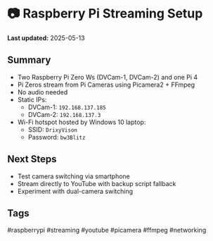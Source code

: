 # 📷 Raspberry Pi Streaming Setup
**Last updated:** 2025-05-13

## Summary
- Two Raspberry Pi Zero Ws (DVCam-1, DVCam-2) and one Pi 4
- Pi Zeros stream from Pi Cameras using Picamera2 + FFmpeg
- No audio needed
- Static IPs:
  - DVCam-1: `192.168.137.185`
  - DVCam-2: `192.168.137.3`
- Wi-Fi hotspot hosted by Windows 10 laptop:
  - SSID: `DrixyVison`
  - Password: `bw3Blitz`

## Next Steps
- Test camera switching via smartphone
- Stream directly to YouTube with backup script fallback
- Experiment with dual-camera switching

## Tags
#raspberrypi #streaming #youtube #picamera #ffmpeg #networking
